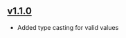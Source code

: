 ## [v1.1.0](https://github.com/Demayl/php-form-validate/releases/tag/1.1.0)
- Added type casting for valid values
